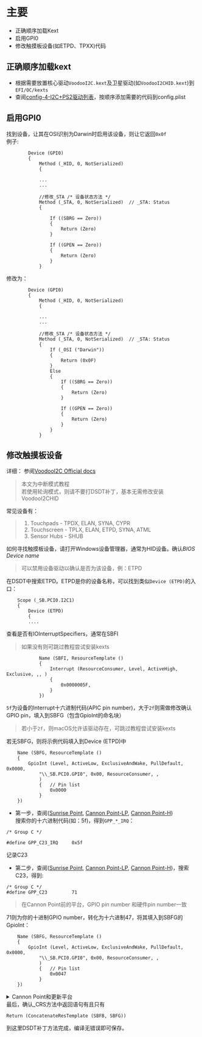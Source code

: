 # 主要
+ 正确顺序加载Kext
+ 启用GPI0
+ 修改触摸板设备(如ETPD、TPXX)代码

## 正确顺序加载kext
+ 根据需要放置核心驱动`VoodooI2C.kext`及卫星驱动(如`VoodooI2CHID.kext`)到`EFI/OC/kexts`
+ 查阅[config-4-I2C+PS2驱动列表](https://github.com/daliansky/OC-little/blob/master/常见驱动加载顺序/config-4-I2C%2BPS2驱动列表.md)，按顺序添加需要的代码到config.plist

## 启用GPI0
找到设备，让其在OSI识别为Darwin时启用该设备，则让它返回`0x0f`  
例子:
```
        Device (GPI0)
        {
            Method (_HID, 0, NotSerialized)
            {

            ...
            ...

            //修改_STA /* 设备状态方法 */
            Method (_STA, 0, NotSerialized)  // _STA: Status
            {

                If ((SBRG == Zero))
                {
                    Return (Zero)
                }

                If ((GPEN == Zero))
                {
                    Return (Zero)
                }
            }

```
修改为：
```
        Device (GPI0)
        {
            Method (_HID, 0, NotSerialized)
            {

            ...
            ...

            //修改_STA /* 设备状态方法 */
            Method (_STA, 0, NotSerialized)  // _STA: Status
            {
                If (_OSI ("Darwin"))
                {
                    Return (0x0F)
                }
                Else
                {
                    If ((SBRG == Zero))
                    {
                        Return (Zero)
                    }

                    If ((GPEN == Zero))
                    {
                        Return (Zero)
                    }
                }
            }
```

## 修改触摸板设备
详细： 参阅[VoodooI2C Official docs](https://voodooi2c.github.io)  
> 本文为中断模式教程  
> 若使用轮询模式，则请不要打DSDT补丁，基本无需修改安装VoodooI2CHID

常见设备有：
> 1. Touchpads - TPDX, ELAN, SYNA, CYPR
> 2. Touchscreen - TPLX, ELAN, ETPD, SYNA, ATML
> 3. Sensor Hubs - SHUB

如何寻找触摸板设备，请打开Windows设备管理器，通常为HID设备。确认*BIOS Device name*
> 可以禁用设备驱动以确认是否为该设备，例：ETPD

在DSDT中搜索ETPD。ETPD是你的设备名称，可以找到类似`Device (ETPD)`的入口：
```
    Scope (_SB.PCI0.I2C1)
    {
        Device (ETPD)
        {
        ....
```
查看是否有IOInterruptSpecifiers，通常在SBFI
> 如果没有则可跳过教程尝试安装kexts
```
            Name (SBFI, ResourceTemplate ()
            {
                Interrupt (ResourceConsumer, Level, ActiveHigh, Exclusive, ,, )
                {
                    0x0000005F,
                }
            })
```
`5f`为设备的Interrupt十六进制代码(APIC pin number)，大于`2f`则需做修改确认GPIO pin，填入到SBFG（包含GpioInt的命名块）
> 若小于`2f`，则macOS允许该驱动存在，可跳过教程尝试安装kexts

若无SBFG，则将示例代码填入到Device (ETPD)中
```
    Name (SBFG, ResourceTemplate ()
    {
        GpioInt (Level, ActiveLow, ExclusiveAndWake, PullDefault, 0x0000,
            "\\_SB.PCI0.GPI0", 0x00, ResourceConsumer, ,
            )
            {   // Pin list
                0x0000
            }
    })
```
+ 第一步，查阅([Sunrise Point](https://github.com/coreboot/coreboot/blob/master/src/soc/intel/skylake/include/soc/gpio_defs.h#L43), [Cannon Point-LP](https://github.com/coreboot/coreboot/blob/master/src/soc/intel/cannonlake/include/soc/gpio_defs.h#L42), [Cannon Point-H](https://github.com/coreboot/coreboot/blob/master/src/soc/intel/cannonlake/include/soc/gpio_defs_cnp_h.h#L42))  
搜索你的十六进制代码(如：5f)，得到`GPP_*_IRQ`：
```
/* Group C */

#define GPP_C23_IRQ		0x5f
```
记录C23
+ 第二步，查阅([Sunrise Point](https://github.com/coreboot/coreboot/blob/master/src/soc/intel/skylake/include/soc/gpio_soc_defs.h#L37), [Cannon Point-LP](https://github.com/coreboot/coreboot/blob/master/src/soc/intel/cannonlake/include/soc/gpio_soc_defs.h#L45), [Cannon Point-H](https://github.com/coreboot/coreboot/blob/master/src/soc/intel/cannonlake/include/soc/gpio_soc_defs_cnp_h.h#L40))，搜索C23，得到:
```
/* Group C */
#define GPP_C23			71
```
> 在Cannon Point前的平台，GPIO pin number 和硬件pin number一致  

71则为你的十进制GPIO number，转化为十六进制47，将其填入到SBFG的GpioInt：
```
    Name (SBFG, ResourceTemplate ()
    {
        GpioInt (Level, ActiveLow, ExclusiveAndWake, PullDefault, 0x0000,
            "\\_SB.PCI0.GPI0", 0x00, ResourceConsumer, ,
            )
            {   // Pin list
                0x0047
            }
    })
```
<details>
<summary>Cannon Point和更新平台</summary>
</br>
硬件引脚和GPIO引脚不一致，需做进一步转换得到GPIO pin

查阅<a href="https://github.com/coolstar/VoodooGPIO/blob/master/VoodooGPIO/CannonLake-LP/VoodooGPIOCannonLakeLP.hpp#L366">Cannon Point-LP</a>, <a href="https://github.com/coolstar/VoodooGPIO/blob/master/VoodooGPIO/CannonLake-H/VoodooGPIOCannonLakeH.hpp#L414">Cannon Point-H</a>，得到如

<pre><code>
// 前面查得290
GPP_J3_IRQ = 0x33
GPP_J3 = 290

//转换
// CHIPSET_GPP(num, base, end, gpio_base)
// GPIO pin number = hardware pin number - base + gpis_base
CNL_GPP(3, 287, 298, 352)

290 - 287 (base) + 352 = 355 = 0x163
</code></pre>
355为十进制`GPIO pin number`，转换为十六进制0x163

你可能会得到多组数据，gpio_base为`*_NO_GPIO`无效，测试以得到适合你设备的GPIO pin

---
</details>
最后，确认_CRS方法中返回语句有且只有

```
Return (ConcatenateResTemplate (SBFB, SBFG))
```

到这里DSDT补丁方法完成，编译无错误即可保存。